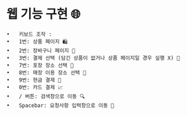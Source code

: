 # 웹 기능 구현 🌐
	•	키보드 조작 :
	•	1번: 상품 페이지 🛍️
	•	2번: 장바구니 페이지 🛒
	•	3번: 결제 선택 (담긴 상품이 없거나 상품 페이지일 경우 실행 X) 💸
	•	7번: 포장 장소 선택 📍
	•	8번: 매장 이용 장소 선택 📍
	•	9번: 현금 결제 💸
	•	0번: 카드 결제 📈
	•	/ 버튼: 검색창으로 이동 🔍
	•	Spacebar: 요청사항 입력창으로 이동 📝
